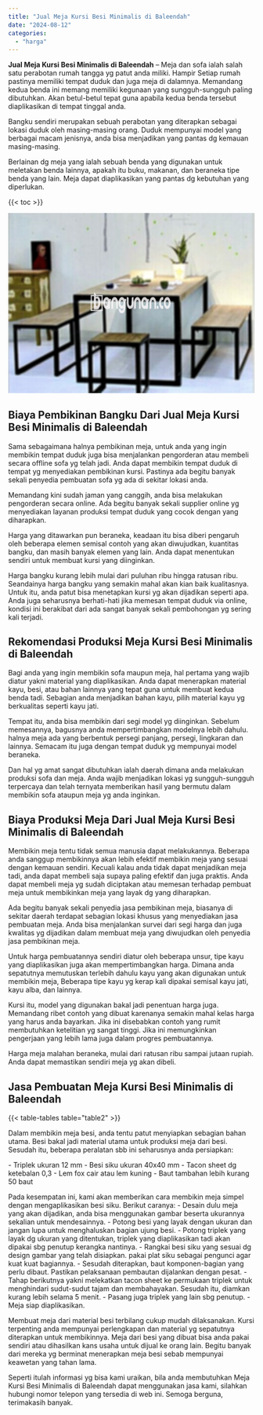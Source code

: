 ```yaml
---
title: "Jual Meja Kursi Besi Minimalis di Baleendah"
date: "2024-08-12"
categories: 
  - "harga"
---
```


**Jual Meja Kursi Besi Minimalis di Baleendah** – Meja dan sofa ialah salah satu perabotan rumah tangga yg patut anda miliki. Hampir Setiap rumah pastinya memiliki tempat duduk dan juga meja di dalamnya. Memandang kedua benda ini memang memiliki kegunaan yang sungguh-sungguh paling dibutuhkan. Akan betul-betul tepat guna apabila kedua benda tersebut diaplikasikan di tempat tinggal anda.

Bangku sendiri merupakan sebuah perabotan yang diterapkan sebagai lokasi duduk oleh masing-masing orang. Duduk mempunyai model yang berbagai macam jenisnya, anda bisa menjadikan yang pantas dg kemauan masing-masing.

Berlainan dg meja yang ialah sebuah benda yang digunakan untuk meletakan benda lainnya, apakah itu buku, makanan, dan beraneka tipe benda yang lain. Meja dapat diaplikasikan yang pantas dg kebutuhan yang diperlukan.

{{< toc >}}

![Jual Meja Kursi Besi Minimalis di Baleendah](/images/jual-meja-besi-murah14.png)

## Biaya Pembikinan Bangku Dari Jual Meja Kursi Besi Minimalis di Baleendah

Sama sebagaimana halnya pembikinan meja, untuk anda yang ingin membikin tempat duduk juga bisa menjalankan pengorderan atau membeli secara offline sofa yg telah jadi. Anda dapat membikin tempat duduk di tempat yg menyediakan pembikinan kursi. Pastinya ada begitu banyak sekali penyedia pembuatan sofa yg ada di sekitar lokasi anda.

Memandang kini sudah jaman yang canggih, anda bisa melakukan pengorderan secara online. Ada begitu banyak sekali supplier online yg menyediakan layanan produksi tempat duduk yang cocok dengan yang diharapkan.

Harga yang ditawarkan pun beraneka, keadaan itu bisa diberi pengaruh oleh beberapa elemen semisal contoh yang akan diwujudkan, kuantitas bangku, dan masih banyak elemen yang lain. Anda dapat menentukan sendiri untuk membuat kursi yang diinginkan.

Harga bangku kurang lebih mulai dari puluhan ribu hingga ratusan ribu. Seandainya harga bangku yang semakin mahal akan kian baik kualitasnya. Untuk itu, anda patut bisa menetapkan kursi yg akan dijadikan seperti apa. Anda juga seharusnya berhati-hati jika memesan tempat duduk via online, kondisi ini berakibat dari ada sangat banyak sekali pembohongan yg sering kali terjadi.

## Rekomendasi Produksi Meja Kursi Besi Minimalis di Baleendah

Bagi anda yang ingin membikin sofa maupun meja, hal pertama yang wajib diatur yakni material yang diaplikasikan. Anda dapat menerapkan material kayu, besi, atau bahan lainnya yang tepat guna untuk membuat kedua benda tadi. Sebagian anda menjadikan bahan kayu, pilih material kayu yg berkualitas seperti kayu jati.

Tempat itu, anda bisa membikin dari segi model yg diinginkan. Sebelum memesannya, bagusnya anda mempertimbangkan modelnya lebih dahulu. halnya meja ada yang berbentuk persegi panjang, persegi, lingkaran dan lainnya. Semacam itu juga dengan tempat duduk yg mempunyai model beraneka.

Dan hal yg amat sangat dibutuhkan ialah daerah dimana anda melakukan produksi sofa dan meja. Anda wajib menjadikan lokasi yg sungguh-sungguh terpercaya dan telah ternyata memberikan hasil yang bermutu dalam membikin sofa ataupun meja yg anda inginkan.

## Biaya Produksi Meja Dari Jual Meja Kursi Besi Minimalis di Baleendah

Membikin meja tentu tidak semua manusia dapat melakukannya. Beberapa anda sanggup membikinnya akan lebih efektif membikin meja yang sesuai dengan kemauan sendiri. Kecuali kalau anda tidak dapat menjadikan meja tadi, anda dapat membeli saja supaya paling efektif dan juga praktis. Anda dapat membeli meja yg sudah diciptakan atau memesan terhadap pembuat meja untuk membikinkan meja yang layak dg yang diharapkan.

Ada begitu banyak sekali penyedia jasa pembikinan meja, biasanya di sekitar daerah terdapat sebagian lokasi khusus yang menyediakan jasa pembuatan meja. Anda bisa menjalankan survei dari segi harga dan juga kwalitas yg dijadikan dalam membuat meja yang diwujudkan oleh penyedia jasa pembikinan meja.

Untuk harga pembuatannya sendiri diatur oleh beberapa unsur, tipe kayu yang diaplikasikan juga akan mempertimbangkan harga. Dimana anda sepatutnya memutuskan terlebih dahulu kayu yang akan digunakan untuk membikin meja, Beberapa tipe kayu yg kerap kali dipakai semisal kayu jati, kayu alba, dan lainnya.

Kursi itu, model yang digunakan bakal jadi penentuan harga juga. Memandang ribet contoh yang dibuat karenanya semakin mahal kelas harga yang harus anda bayarkan. Jika ini disebabkan contoh yang rumit membutuhkan ketelitian yg sangat tinggi. Jika ini memungkinkan pengerjaan yang lebih lama juga dalam progres pembuatannya.

Harga meja malahan beraneka, mulai dari ratusan ribu sampai jutaan rupiah. Anda dapat memastikan sendiri meja yg akan dibeli.

## Jasa Pembuatan Meja Kursi Besi Minimalis di Baleendah

{{< table-tables table="table2" >}}

Dalam membikin meja besi, anda tentu patut menyiapkan sebagian bahan utama. Besi bakal jadi material utama untuk produksi meja dari besi. Sesudah itu, beberapa peralatan sbb ini seharusnya anda persiapkan:

\- Triplek ukuran 12 mm - Besi siku ukuran 40x40 mm - Tacon sheet dg ketebalan 0,3 - Lem fox cair atau lem kuning - Baut tambahan lebih kurang 50 baut

Pada kesempatan ini, kami akan memberikan cara membikin meja simpel dengan mengaplikasikan besi siku. Berikut caranya: - Desain dulu meja yang akan dijadikan, anda bisa menggunakan gambar beserta ukurannya sekalian untuk mendesainnya. - Potong besi yang layak dengan ukuran dan jangan lupa untuk menghaluskan bagian ujung besi. - Potong triplek yang layak dg ukuran yang ditentukan, triplek yang diaplikasikan tadi akan dipakai sbg penutup kerangka nantinya. - Rangkai besi siku yang sesuai dg design gambar yang telah disiapkan. pakai plat siku sebagai pengunci agar kuat kuat bagiannya. - Sesudah diterapkan, baut komponen-bagian yang perlu dibaut. Pastikan pelaksanaan pembautan dijalankan dengan pesat. - Tahap berikutnya yakni melekatkan tacon sheet ke permukaan triplek untuk menghindari sudut-sudut tajam dan membahayakan. Sesudah itu, diamkan kurang lebih selama 5 menit. - Pasang juga triplek yang lain sbg penutup. - Meja siap diaplikasikan.

Membuat meja dari material besi terbilang cukup mudah dilaksanakan. Kursi terpenting anda mempunyai perlengkapan dan material yg sepatutnya diterapkan untuk membikinnya. Meja dari besi yang dibuat bisa anda pakai sendiri atau dihasilkan kans usaha untuk dijual ke orang lain. Begitu banyak dari mereka yg berminat menerapkan meja besi sebab mempunyai keawetan yang tahan lama.

Seperti itulah informasi yg bisa kami uraikan, bila anda membutuhkan Meja Kursi Besi Minimalis di Baleendah dapat menggunakan jasa kami, silahkan hubungi nomor telepon yang tersedia di web ini. Semoga berguna, terimakasih banyak.
